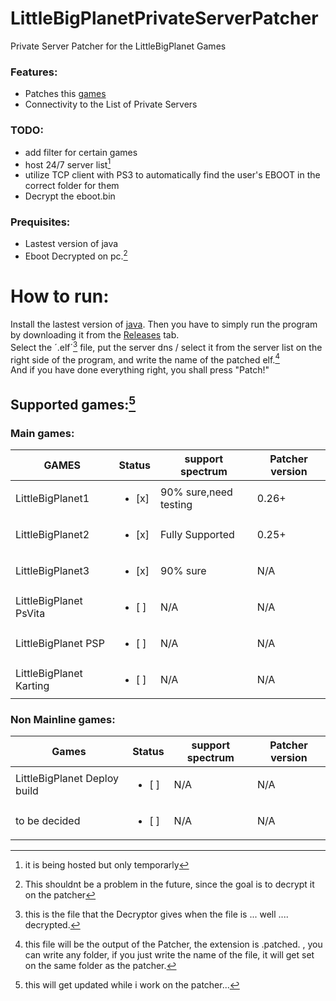 # LittleBigPlanetPrivateServerPatcher
Private Server Patcher for the LittleBigPlanet Games



### Features:

- Patches this [games](#games)
- Connectivity to the List of Private Servers


### TODO:
- add filter for certain games<br />
- host 24/7 server list[^1]<br />
- utilize TCP client with PS3 to automatically find the user's EBOOT in the correct folder for them
- Decrypt the eboot.bin



[^1]: it is being hosted but only temporarly



### Prequisites:
- Lastest version of java
- Eboot Decrypted on pc.[^2]

[^2]:This shouldnt be a problem in the future, since the goal is to decrypt it on the patcher


# How to run:
Install the lastest version of [java](https://www.java.com/en/download/ie_manual.jsp).
Then you have to simply run the program by downloading it from the [Releases](https://github.com/SyngletOxygen/LittleBigPlanetPrivateServerPatcher/releases) tab. <br />
Select the ´.elf´[^3] file, put the server dns / select it from the server list on the right side of the program, and write the name of the patched elf.[^4]<br />
And if you have done everything right, you shall press "Patch!"

## <a name= "games"> Supported games:</a>[^5]

### Main games:

| GAMES                  |Status                 |support spectrum     |Patcher version|
|------------------------|-----------------------|---------------------|---------------|
| LittleBigPlanet1       |<ul><li> [x] </li></ul>|90% sure,need testing|0.26+|
| LittleBigPlanet2       |<ul><li> [x] </li></ul>|Fully Supported      |0.25+|
| LittleBigPlanet3       |<ul><li> [x] </li></ul>|90% sure             |N/A|
| LittleBigPlanet PsVita |<ul><li> [ ] </li></ul>|N/A                  |N/A|
| LittleBigPlanet PSP    |<ul><li> [ ] </li></ul>|N/A                  |N/A|
| LittleBigPlanet Karting|<ul><li> [ ] </li></ul>|N/A                  |N/A|


### Non Mainline games:
| Games                              |Status                 |support spectrum|Patcher version|
|------------------------------------|-----------------------|----------------|---------------|
| LittleBigPlanet  Deploy build      |<ul><li> [ ] </li></ul>|N/A             |N/A            |
| to be decided                      |<ul><li> [ ] </li></ul>|N/A             |N/A            |



[^3]:this is the file that the Decryptor gives when the file is ... well .... decrypted.
[^4]:this file will be the output of the Patcher, the extension is <FILENAME>.patched. , you can write any folder, if you just write the name of the file, it will get set on the same folder as the patcher.

[^5]: this will get updated while i work on the patcher...
